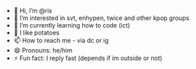 - 👋 Hi, I’m @ris
- 👀 I’m interested in svt, enhypen, twice and other kpop groups
- 🌱 I’m currently learning how to code (ict)
- 💞️ I like potatoes
- 📫 How to reach me - via dc or ig
- 😄 Pronouns: he/him
- ⚡ Fun fact: I reply fast (depends if im outside or not)
